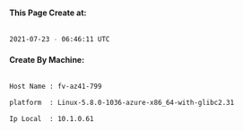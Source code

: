 
   
#### This Page Create at:

```bash

2021-07-23 - 06:46:11 UTC

```

#### Create By Machine:

```bash

Host Name : fv-az41-799

platform  : Linux-5.8.0-1036-azure-x86_64-with-glibc2.31

Ip Local  : 10.1.0.61

```

